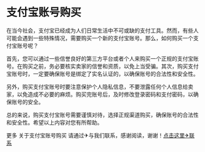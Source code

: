 # 支付宝账号购买

在当今社会，支付宝已经成为人们日常生活中不可或缺的支付工具。然而，有些人可能会遇到一些特殊情况，需要购买一个新的支付宝账号。那么，如何购买一个支付宝账号呢？

首先，您可以通过一些信誉良好的第三方平台或者个人来购买一个正规的支付宝账号。在购买之前，务必要核实卖家的信誉和资质，以免上当受骗。其次，购买支付宝账号时，一定要确保账号是绑定了实名认证的，以确保账号的合法性和安全性。

另外，购买支付宝账号时要注意保护个人隐私信息，不要泄露任何个人信息给卖家，以免造成不必要的麻烦。购买完账号后，及时修改登录密码和支付密码，以确保账号的安全。

总的来说，购买支付宝账号需要谨慎对待，选择正规渠道购买，确保账号的合法性和安全性。希望以上内容对您有所帮助。

更多 关于支付宝账号购买 请通过✈与我们联系，感谢阅读，谢谢！[点击这里✈联系](https://t.me/pt99bot)